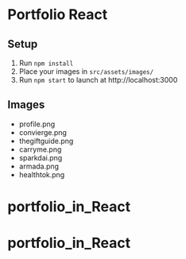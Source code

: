 # Portfolio React

## Setup
1. Run `npm install`
2. Place your images in `src/assets/images/`
3. Run `npm start` to launch at http://localhost:3000

## Images
- profile.png
- convierge.png
- thegiftguide.png
- carryme.png
- sparkdai.png
- armada.png
- healthtok.png
# portfolio_in_React
# portfolio_in_React
